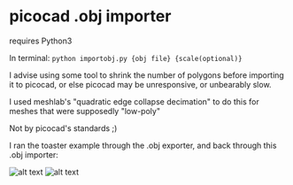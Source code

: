 # picocad .obj importer
requires Python3

In terminal:
`python importobj.py {obj file} {scale(optional)}`

I advise using some tool to shrink the number of polygons before importing it to picocad, or else picocad may be unresponsive, or unbearably slow.

I used meshlab's "quadratic edge collapse decimation" to do this for meshes that were supposedly "low-poly"

Not by picocad's standards ;)

I ran the toaster example through the .obj exporter, and back through this .obj importer:

![alt text](https://github.com/Zinc-OS/picocad_.obj_importer/blob/main/files/picocad_4.gif)
![alt text](https://github.com/Zinc-OS/picocad_.obj_importer/blob/main/files/picocad_3.gif)
